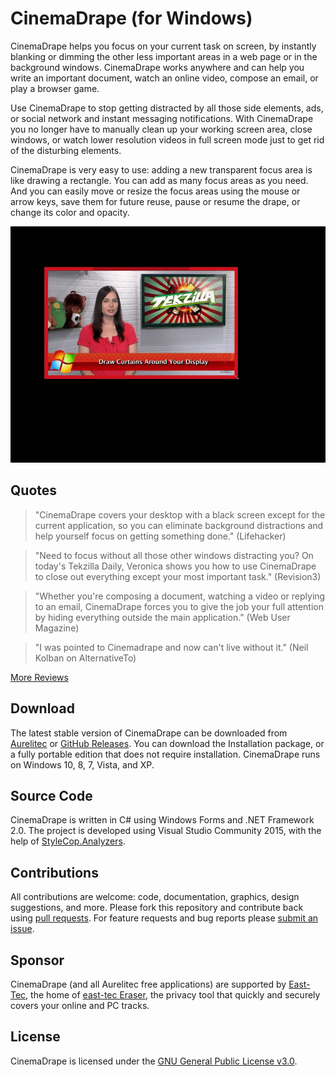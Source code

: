 # CinemaDrape (for Windows)
CinemaDrape helps you focus on your current task on screen, by instantly blanking or dimming the other less important areas in a web page or in the background windows. CinemaDrape works anywhere and can help you write an important document, watch an online video, compose an email, or play a browser game.

Use CinemaDrape to stop getting distracted by all those side elements, ads, or social network and instant messaging notifications. With CinemaDrape you no longer have to manually clean up your working screen area, close windows, or watch lower resolution videos in full screen mode just to get rid of the disturbing elements.

CinemaDrape is very easy to use: adding a new transparent focus area is like drawing a rectangle. You can add as many focus areas as you need. And you can easily move or resize the focus areas using the mouse or arrow keys, save them for future reuse, pause or resume the drape, or change its color and opacity.

![CinemaDrape Screenshot](Assets/Screenshots/cinemadrape-windows-readme-screenshot.png)

## Quotes

> "CinemaDrape covers your desktop with a black screen except for the current application, so you can eliminate background distractions and help yourself focus on getting something done." (Lifehacker)

> "Need to focus without all those other windows distracting you? On today's Tekzilla Daily, Veronica shows you how to use CinemaDrape to close out everything except your most important task." (Revision3)

> "Whether you're composing a document, watching a video or replying to an email, CinemaDrape forces you to give the job your full attention by hiding everything outside the main application." (Web User Magazine)

> "I was pointed to Cinemadrape and now can't live without it." (Neil Kolban on AlternativeTo)

[More Reviews](https://www.aurelitec.com/cinemadrape/windows/reviews/)

## Download

The latest stable version of CinemaDrape can be downloaded from [Aurelitec](https://www.aurelitec.com/cinemadrape/windows/download/) or [GitHub Releases](https://github.com/aurelitec/cinemadrape-windows/releases). You can download the Installation package, or a fully portable edition that does not require installation. CinemaDrape runs on Windows 10, 8, 7, Vista, and XP.

## Source Code

CinemaDrape is written in C# using Windows Forms and .NET Framework 2.0. The project is developed using Visual Studio Community 2015, with the help of [StyleCop.Analyzers](https://github.com/DotNetAnalyzers/StyleCopAnalyzers).

## Contributions

All contributions are welcome: code, documentation, graphics, design suggestions, and more. Please fork this repository and contribute back using [pull requests](https://github.com/aurelitec/cinemadrape-windows/pulls). For feature requests and bug reports please [submit an issue](https://github.com/aurelitec/cinemadrape-windows/issues).

## Sponsor

CinemaDrape (and all Aurelitec free applications) are supported by [East-Tec](http://www.east-tec.com), the home of [east-tec Eraser](http://www.east-tec.com/eraser/), the privacy tool that quickly and securely covers your online and PC tracks.

## License

CinemaDrape is licensed under the [GNU General Public License v3.0](LICENSE).
